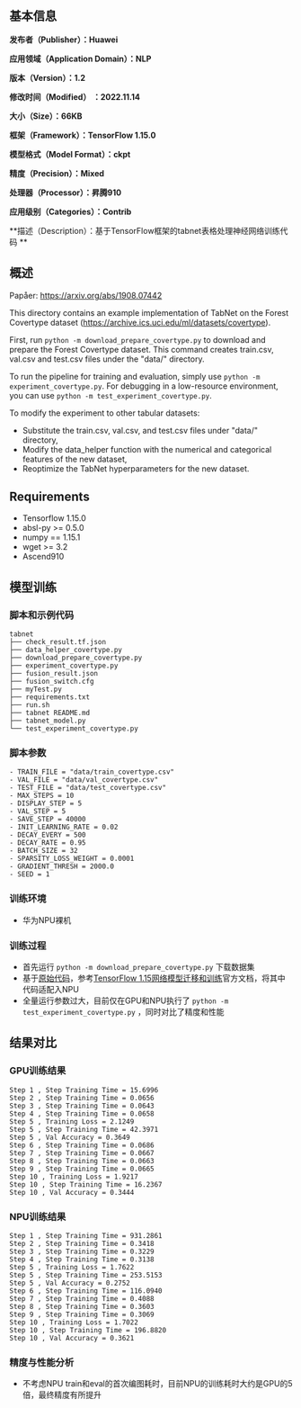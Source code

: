 ## 基本信息

**发布者（Publisher）：Huawei**

**应用领域（Application Domain）：NLP** 

**版本（Version）：1.2**

**修改时间（Modified） ：2022.11.14**

**大小（Size）：66KB**

**框架（Framework）：TensorFlow 1.15.0**

**模型格式（Model Format）：ckpt**

**精度（Precision）：Mixed**

**处理器（Processor）：昇腾910**

**应用级别（Categories）：Contrib**

**描述（Description）：基于TensorFlow框架的tabnet表格处理神经网络训练代码 ** 

## 概述

Papåer: https://arxiv.org/abs/1908.07442

This directory contains an example implementation of TabNet on the Forest Covertype dataset (https://archive.ics.uci.edu/ml/datasets/covertype).

First, run `python -m download_prepare_covertype.py` to download and prepare the Forest Covertype dataset. This command creates train.csv, val.csv and test.csv files under the "data/" directory.

To run the pipeline for training and evaluation, simply use `python -m experiment_covertype.py`. For debugging in a low-resource environment, you can use `python -m test_experiment_covertype.py`.

To modify the experiment to other tabular datasets:

- Substitute the train.csv, val.csv, and test.csv files under "data/" directory,
- Modify the data_helper function with the numerical and categorical features of the new dataset,
- Reoptimize the TabNet hyperparameters for the new dataset.

## Requirements

- Tensorflow 1.15.0
- absl-py >= 0.5.0
- numpy \=\= 1.15.1
- wget >\= 3.2
- Ascend910

## 模型训练

### 脚本和示例代码

```
tabnet
├── check_result.tf.json
├── data_helper_covertype.py
├── download_prepare_covertype.py
├── experiment_covertype.py
├── fusion_result.json
├── fusion_switch.cfg
├── myTest.py
├── requirements.txt
├── run.sh
├── tabnet README.md
├── tabnet_model.py
└── test_experiment_covertype.py
```

### 脚本参数

```
- TRAIN_FILE = "data/train_covertype.csv"
- VAL_FILE = "data/val_covertype.csv"
- TEST_FILE = "data/test_covertype.csv"
- MAX_STEPS = 10
- DISPLAY_STEP = 5
- VAL_STEP = 5
- SAVE_STEP = 40000
- INIT_LEARNING_RATE = 0.02
- DECAY_EVERY = 500
- DECAY_RATE = 0.95
- BATCH_SIZE = 32
- SPARSITY_LOSS_WEIGHT = 0.0001
- GRADIENT_THRESH = 2000.0
- SEED = 1
```

### 训练环境

- 华为NPU裸机

### 训练过程

- 首先运行 `python -m download_prepare_covertype.py` 下载数据集
- 基于[原始代码](https://github.com/google-research/google-research/tree/master/tabnet)，参考[TensorFlow 1.15网络模型迁移和训练](https://www.hiascend.com/document/detail/zh/CANNCommunityEdition/600alpha001/moddevg/tfmigr1/atlasmprtg_13_0009.html)官方文档，将其中代码适配入NPU
- 全量运行参数过大，目前仅在GPU和NPU执行了 `python -m test_experiment_covertype.py` ，同时对比了精度和性能

## 结果对比

### GPU训练结果

```
Step 1 , Step Training Time = 15.6996
Step 2 , Step Training Time = 0.0656
Step 3 , Step Training Time = 0.0643
Step 4 , Step Training Time = 0.0658
Step 5 , Training Loss = 2.1249
Step 5 , Step Training Time = 42.3971
Step 5 , Val Accuracy = 0.3649
Step 6 , Step Training Time = 0.0686
Step 7 , Step Training Time = 0.0667
Step 8 , Step Training Time = 0.0663
Step 9 , Step Training Time = 0.0665
Step 10 , Training Loss = 1.9217
Step 10 , Step Training Time = 16.2367
Step 10 , Val Accuracy = 0.3444
```

### NPU训练结果

```
Step 1 , Step Training Time = 931.2861
Step 2 , Step Training Time = 0.3418
Step 3 , Step Training Time = 0.3229
Step 4 , Step Training Time = 0.3138
Step 5 , Training Loss = 1.7622
Step 5 , Step Training Time = 253.5153
Step 5 , Val Accuracy = 0.2752
Step 6 , Step Training Time = 116.0940
Step 7 , Step Training Time = 0.4088
Step 8 , Step Training Time = 0.3603
Step 9 , Step Training Time = 0.3069
Step 10 , Training Loss = 1.7022
Step 10 , Step Training Time = 196.8820
Step 10 , Val Accuracy = 0.3621
```

### 精度与性能分析

- 不考虑NPU train和eval的首次编图耗时，目前NPU的训练耗时大约是GPU的5倍，最终精度有所提升











